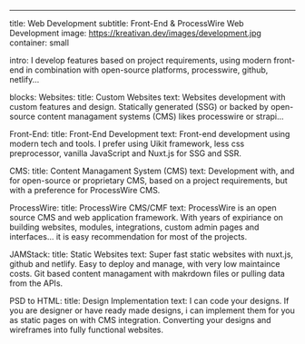 ---
title: Web Development
subtitle: Front-End & ProcessWire Web Development
image: https://kreativan.dev/images/development.jpg
container: small

intro: I develop features based on project requirements, using modern front-end in combination with open-source platforms, processwire, github, netlify...

blocks:
  Websites: 
    title: Custom Websites
    text: Websites development with custom features and design. Statically generated (SSG) or backed by open-source content managament systems (CMS) likes processwire or strapi...

  Front-End:
    title: Front-End Development
    text: Front-end development using modern tech and tools. I prefer using Uikit framework, less css preprocessor, vanilla JavaScript and Nuxt.js for SSG and SSR.

  CMS: 
    title: Content Managament System (CMS)
    text: Development with, and for open-source or proprietary CMS, based on a project requirements, but with a preference for ProcessWire CMS.

  ProcessWire:
    title: ProcessWire CMS/CMF
    text: ProcessWire is an open source CMS and web application framework. With years of expiriance on building websites, modules, integrations, custom admin pages and interfaces... it is easy recommendation for most of the projects.

  JAMStack:
    title: Static Websites
    text: Super fast static websites with nuxt.js, github and netlify. Easy to deploy and manage, with very low maintaince costs. Git based content managament with makrdown files or pulling data from the APIs. 

  PSD to HTML:
    title: Design Implementation
    text: I can code your designs. If you are designer or have ready made designs, i can implement them for you as static pages on with CMS integration. Converting your designs and wireframes into fully functional websites.